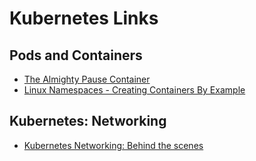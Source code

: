 # Kubernetes Links

## Pods and Containers

* [The Almighty Pause Container](https://www.ianlewis.org/en/almighty-pause-container)
* [Linux Namespaces - Creating Containers By Example](https://medium.com/@teddyking/linux-namespaces-850489d3ccf)


## Kubernetes: Networking

* [Kubernetes Networking: Behind the scenes](https://itnext.io/kubernetes-networking-behind-the-scenes-39a1ab1792bb)
